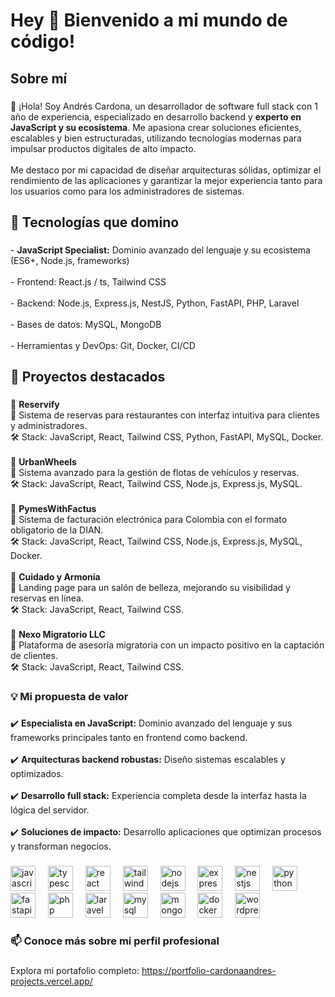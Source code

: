 <h1 align="left">Hey 👋 Bienvenido a mi mundo de código!</h1>

###

<h2 align="left">Sobre mí</h2>

###

<p align="left">👋 ¡Hola! Soy Andrés Cardona, un desarrollador de software full stack con 1 año de experiencia, especializado en desarrollo backend y <strong>experto en JavaScript y su ecosistema</strong>. Me apasiona crear soluciones eficientes, escalables y bien estructuradas, utilizando tecnologías modernas para impulsar productos digitales de alto impacto.<br><br>Me destaco por mi capacidad de diseñar arquitecturas sólidas, optimizar el rendimiento de las aplicaciones y garantizar la mejor experiencia tanto para los usuarios como para los administradores de sistemas.</p>

###

<h2 align="left">🚀 Tecnologías que domino</h2>

###

<p align="left">- <strong>JavaScript Specialist:</strong> Dominio avanzado del lenguaje y su ecosistema (ES6+, Node.js, frameworks)<br><br>- Frontend: React.js / ts, Tailwind CSS<br><br>- Backend: Node.js, Express.js, NestJS, Python, FastAPI, PHP, Laravel<br><br>- Bases de datos: MySQL, MongoDB<br><br>- Herramientas y DevOps: Git, Docker, CI/CD</p>

###

<h2 align="left">📌 Proyectos destacados</h2>

###

<p align="left">🔹 <strong>Reservify</strong><br>📌 Sistema de reservas para restaurantes con interfaz intuitiva para clientes y administradores.<br>🛠️ Stack: JavaScript, React, Tailwind CSS, Python, FastAPI, MySQL, Docker.<br><br>🔹 <strong>UrbanWheels</strong><br>📌 Sistema avanzado para la gestión de flotas de vehículos y reservas.<br>🛠️ Stack: JavaScript, React, Tailwind CSS, Node.js, Express.js, MySQL.<br><br>🔹 <strong>PymesWithFactus</strong><br>📌 Sistema de facturación electrónica para Colombia con el formato obligatorio de la DIAN.<br>🛠️ Stack: JavaScript, React, Tailwind CSS, Node.js, Express.js, MySQL, Docker.<br><br>🔹 <strong>Cuidado y Armonía</strong><br>📌 Landing page para un salón de belleza, mejorando su visibilidad y reservas en línea.<br>🛠️ Stack: JavaScript, React, Tailwind CSS.<br><br>🔹 <strong>Nexo Migratorio LLC</strong><br>📌 Plataforma de asesoría migratoria con un impacto positivo en la captación de clientes.<br>🛠️ Stack: JavaScript, React, Tailwind CSS.</p>

###

<h3 align="left">💡 Mi propuesta de valor</h3>

###

<p align="left">✔️ <strong>Especialista en JavaScript:</strong> Dominio avanzado del lenguaje y sus frameworks principales tanto en frontend como backend.<br><br>✔️ <strong>Arquitecturas backend robustas:</strong> Diseño sistemas escalables y optimizados.<br><br>✔️ <strong>Desarrollo full stack:</strong> Experiencia completa desde la interfaz hasta la lógica del servidor.<br><br>✔️ <strong>Soluciones de impacto:</strong> Desarrollo aplicaciones que optimizan procesos y transforman negocios.</p>

###

<div align="left">
  <img src="https://cdn.jsdelivr.net/gh/devicons/devicon/icons/javascript/javascript-original.svg" height="40" alt="javascript logo"  />
  <img width="12" />
  <img src="https://cdn.jsdelivr.net/gh/devicons/devicon/icons/typescript/typescript-original.svg" height="40" alt="typescript logo"  />
  <img width="12" />
  <img src="https://cdn.jsdelivr.net/gh/devicons/devicon/icons/react/react-original.svg" height="40" alt="react logo"  />
  <img width="12" />
  <img src="https://cdn.jsdelivr.net/gh/devicons/devicon/icons/tailwindcss/tailwindcss-original-wordmark.svg" height="40" alt="tailwindcss logo"  />
  <img width="12" />
  <img src="https://cdn.jsdelivr.net/gh/devicons/devicon/icons/nodejs/nodejs-original.svg" height="40" alt="nodejs logo"  />
  <img width="12" />
  <img src="https://cdn.jsdelivr.net/gh/devicons/devicon/icons/express/express-original.svg" height="40" alt="express logo"  />
  <img width="12" />
  <img src="https://cdn.jsdelivr.net/gh/devicons/devicon/icons/nestjs/nestjs-original.svg" height="40" alt="nestjs logo"  />
  <img width="12" />
  <img src="https://cdn.jsdelivr.net/gh/devicons/devicon/icons/python/python-original.svg" height="40" alt="python logo"  />
  <img width="12" />
  <img src="https://cdn.jsdelivr.net/gh/devicons/devicon/icons/fastapi/fastapi-original.svg" height="40" alt="fastapi logo"  />
  <img width="12" />
  <img src="https://cdn.jsdelivr.net/gh/devicons/devicon/icons/php/php-original.svg" height="40" alt="php logo"  />
  <img width="12" />
  <img src="https://cdn.jsdelivr.net/gh/devicons/devicon/icons/laravel/laravel-original.svg" height="40" alt="laravel logo"  />
  <img width="12" />
  <img src="https://cdn.jsdelivr.net/gh/devicons/devicon/icons/mysql/mysql-original.svg" height="40" alt="mysql logo"  />
  <img width="12" />
  <img src="https://cdn.jsdelivr.net/gh/devicons/devicon/icons/mongodb/mongodb-original.svg" height="40" alt="mongodb logo"  />
  <img width="12" />
  <img src="https://cdn.jsdelivr.net/gh/devicons/devicon/icons/docker/docker-original.svg" height="40" alt="docker logo"  />
  <img width="12" />
  <img src="https://cdn.simpleicons.org/wordpress/21759B" height="40" alt="wordpress logo"  />
</div>

###

<h3 align="left">📫 Conoce más sobre mi perfil profesional </h3>

###

<p align="left">Explora mi portafolio completo: <a href="https://portfolio-cardonaandres-projects.vercel.app/" target="_blank">https://portfolio-cardonaandres-projects.vercel.app/</a></p>

###
